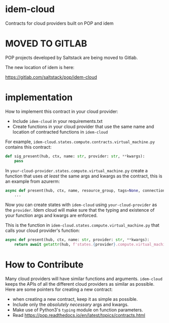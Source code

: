 # idem-cloud
Contracts for cloud providers built on POP and idem

# MOVED TO GITLAB

POP projects developed by Saltstack are being moved to Gitlab.

The new location of idem is here:

https://gitlab.com/saltstack/pop/idem-cloud

# implementation
How to implement this contract in your cloud provider:
* Include `idem-cloud` in your requirements.txt
* Create functions in your cloud provider that use the same name and location of contracted functions in `idem-cloud`

For example, `idem-cloud.states.compute.contracts.virtual_machine.py` contains this contract:

```python
def sig_present(hub, ctx, name: str, provider: str, **kwargs):
    pass
```

In `your-cloud-provider.states.compute.virtual_machine.py` create a function that uses *at least* the same args and 
kwargs as the contract, this is an example from azurerm:

```python
async def present(hub, ctx, name, resource_group, tags=None, connection_auth=None, **kwargs):
    ...
```

Now you can create states with `idem-cloud` using `your-cloud-provider` as the `provider`.
Idem cloud will make sure that the typing and existence of your function args and kwargs are enforced.

This is the function in `idem-cloud.states.compute.virtual_machine.py` that calls your cloud provider's function:

```python
async def present(hub, ctx, name: str, provider: str, **kwargs):
    return await getattr(hub, f'states.{provider}.compute.virtual_machine')(ctx, name, **kwargs)
```

# How to Contribute
Many cloud providers will have similar functions and arguments.
`idem-cloud` keeps the APIs of all the different cloud providers as similar as possible.
Here are some pointers for creating a new contract:
* when creating a new contract, keep it as simple as possible. 
* Include only the *absolutely necessary* args and kwargs.
* Make use of Python3's `typing` module on function parameters.
* Read https://pop.readthedocs.io/en/latest/topics/contracts.html
